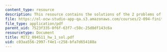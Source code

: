 ```yaml
---
content_type: resource
description: This resource contains the solutions of the 2 problems of homework 1.
file: https://ol-ocw-studio-app-qa.s3.amazonaws.com/courses/2-094-finite-element-analysis-of-solids-and-fluids-ii-spring-2011/c03aa5562997f4e1c258bfa7d654188a_MIT2_094S11_hw_1_sol.pdf
file_type: application/pdf
parent_uid: 7523f335-0f6f-63f7-c50c-25d0df143c6a
resourcetype: Document
title: MIT2_094S11_hw_1_sol.pdf
uid: c03aa556-2997-f4e1-c258-bfa7d654188a
---
```


